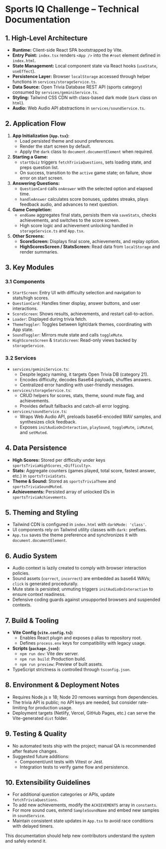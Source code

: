 # Sports IQ Challenge – Technical Documentation

## 1. High-Level Architecture
- **Runtime:** Client-side React SPA bootstrapped by Vite.
- **Entry Point:** `index.tsx` renders `<App />` into the `#root` element defined in `index.html`.
- **State Management:** Local component state via React hooks (`useState`, `useEffect`).
- **Persistence Layer:** Browser `localStorage` accessed through helper functions in `services/storageService.ts`.
- **Data Source:** Open Trivia Database REST API (sports category) consumed by `services/geminiService.ts`.
- **Styling:** Tailwind CSS CDN with class-based dark mode (`dark` class on `html`).
- **Audio:** Web Audio API abstractions in `services/soundService.ts`.

## 2. Application Flow
1. **App Initialization (`App.tsx`):**
   - Load persisted theme and sound preferences.
   - Render the start screen by default.
   - Apply the `dark` class to `document.documentElement` when required.
2. **Starting a Game:**
   - `startQuiz` triggers `fetchTriviaQuestions`, sets loading state, and preps question list.
   - On success, transition to the `active` game state; on failure, show error on start screen.
3. **Answering Questions:**
   - `QuestionCard` calls `onAnswer` with the selected option and elapsed time.
   - `handleAnswer` calculates score bonuses, updates streaks, plays feedback audio, and advances to next question.
4. **Game Completion:**
   - `endGame` aggregates final stats, persists them via `saveStats`, checks achievements, and switches to the score screen.
   - High score logic and achievement unlocking handled in `storageService.ts` and `App.tsx`.
5. **Other Screens:**
   - **ScoreScreen:** Displays final score, achievements, and replay option.
   - **HighScoresScreen / StatsScreen:** Read data from `localStorage` and render summaries.

## 3. Key Modules
### 3.1 Components
- `StartScreen`: Entry UI with difficulty selection and navigation to stats/high scores.
- `QuestionCard`: Handles timer display, answer buttons, and user interactions.
- `ScoreScreen`: Shows results, achievements, and restart call-to-action.
- `Loader`: Displayed during trivia fetch.
- `ThemeToggler`: Toggles between light/dark themes, coordinating with App state.
- `SoundToggler`: Mirrors mute state and calls `toggleMute`.
- `HighScoresScreen` & `StatsScreen`: Read-only views backed by `storageService`.

### 3.2 Services
- `services/geminiService.ts`:
  - Despite legacy naming, it targets Open Trivia DB (category 21).
  - Encodes difficulty, decodes Base64 payloads, shuffles answers.
  - Centralized error handling with user-friendly messages.
- `services/storageService.ts`:
  - CRUD helpers for scores, stats, theme, sound mute flag, and achievements.
  - Provides default fallbacks and catch-all error logging.
- `services/soundService.ts`:
  - Wraps Web Audio API, preloads base64-encoded WAV samples, and synthesizes click feedback.
  - Exposes `initAudioOnInteraction`, `playSound`, `toggleMute`, `isMuted`, and `setMuted`.

## 4. Data Persistence
- **High Scores:** Stored per difficulty under keys `sportsTriviaHighScores_<Difficulty>`.
- **Stats:** Aggregate counters (games played, total score, fastest answer, etc.) in `sportsTriviaStats`.
- **Theme & Sound:** Stored as `sportsTriviaTheme` and `sportsTriviaSoundMuted`.
- **Achievements:** Persisted array of unlocked IDs in `sportsTriviaAchievements`.

## 5. Theming and Styling
- Tailwind CDN is configured in `index.html` with `darkMode: 'class'`.
- UI components rely on Tailwind utility classes with `dark:` prefixes.
- `App.tsx` saves the theme preference and synchronizes it with `document.documentElement`.

## 6. Audio System
- Audio context is lazily created to comply with browser interaction policies.
- Sound assets (`correct`, `incorrect`) are embedded as base64 WAVs; `click` is generated procedurally.
- Mute state is persisted; unmuting triggers `initAudioOnInteraction` to ensure context readiness.
- Defensive coding guards against unsupported browsers and suspended contexts.

## 7. Build & Tooling
- **Vite Config (`vite.config.ts`):**
  - Enables React plugin and exposes `@` alias to repository root.
  - Defines `process.env` keys for compatibility with legacy usage.
- **Scripts (`package.json`):**
  - `npm run dev`: Vite dev server.
  - `npm run build`: Production build.
  - `npm run preview`: Preview of built assets.
- TypeScript strictness is controlled through `tsconfig.json`.

## 8. Environment & Deployment Notes
- Requires Node.js ≥ 18; Node 20 removes warnings from dependencies.
- The trivia API is public; no API keys are needed, but consider rate-limiting for production usage.
- Deployment targets (Netlify, Vercel, GitHub Pages, etc.) can serve the Vite-generated `dist` folder.

## 9. Testing & Quality
- No automated tests ship with the project; manual QA is recommended after feature changes.
- Suggested future additions:
  - Component/unit tests with Vitest or Jest.
  - Integration tests to verify game flow and persistence.

## 10. Extensibility Guidelines
- For additional question categories or APIs, update `fetchTriviaQuestions`.
- To add new achievements, modify the `ACHIEVEMENTS` array in `constants`.
- For more sound cues, extend `SampleSoundName` and embed new samples in `soundService`.
- Maintain consistent state updates in `App.tsx` to avoid race conditions with delayed timers.

This documentation should help new contributors understand the system and safely extend it.
